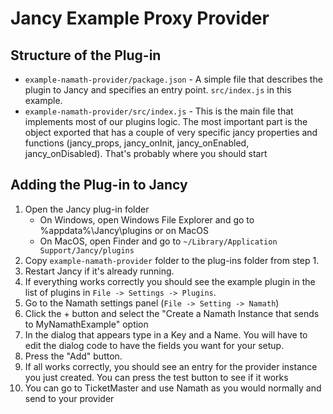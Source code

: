 # Jancy Example Proxy Provider

## Structure of the Plug-in
- `example-namath-provider/package.json` - A simple file that describes the plugin to Jancy and specifies an entry point. `src/index.js` in this example.
- `example-namath-provider/src/index.js` - This is the main file that implements most of our plugins logic. The most important part is the object exported that has a couple of very specific jancy properties and functions (jancy_props, jancy_onInit, jancy_onEnabled, jancy_onDisabled). That's probably where you should start

## Adding the Plug-in to Jancy

1. Open the Jancy plug-in folder
    - On Windows, open Windows File Explorer and go to %appdata%\Jancy\plugins or on MacOS
    - On MacOS, open Finder and go to `~/Library/Application Support/Jancy/plugins`
2. Copy `example-namath-provider` folder to the plug-ins folder from step 1.
3. Restart Jancy if it's already running.
4. If everything works correctly you should see the example plugin in the list of plugins in `File -> Settings -> Plugins`.
5. Go to the Namath settings panel (`File -> Setting -> Namath`)
6. Click the + button and select the "Create a Namath Instance that sends to MyNamathExample" option
7. In the dialog that appears type in a Key and a Name. You will have to edit the dialog code to have the fields you want for your setup.
8. Press the "Add" button.
9. If all works correctly, you should see an entry for the provider instance you just created. You can press the test button to see if it works
10. You can go to TicketMaster and use Namath as you would normally and send to your provider